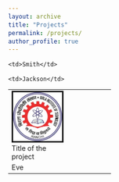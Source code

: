 ```yaml
---
layout: archive
title: "Projects"
permalink: /projects/
author_profile: true
---
```


<html>
<head>

<style>

#myBtn {
  display: none;
  position: fixed;
  bottom: 20px;
  right: 30px;
  z-index: 99;
  font-size: 18px;
  border: none;
  outline: none;
  background-color: #808080;
  color: white;
  cursor: pointer;
  padding: 15px;
  border-radius: 4px;
}

#myBtn:hover {
  background-color: #555;
}
</style>
</head>
<body>

<button onclick="topFunction()" id="myBtn" title="Go to top">Top</button>

<script>
// When the user scrolls down 20px from the top of the document, show the button
window.onscroll = function() {scrollFunction()};

function scrollFunction() {
  if (document.body.scrollTop > 20 || document.documentElement.scrollTop > 20) {
    document.getElementById("myBtn").style.display = "block";
  } else {
    document.getElementById("myBtn").style.display = "none";
  }
}

// When the user clicks on the button, scroll to the top of the document
function topFunction() {
  document.body.scrollTop = 0;
  document.documentElement.scrollTop = 0;
}
</script>

<!-- ********************************* START *********************************  -->

 <table style="width:100%">

  <col width="130">
  <col width="80">

  <tr>
    <td>
    	<span><img src="bit-mesra.jpg" alt="" border=3 height=100 width=100></img></span>
    	<span style="horizontal-align: middle;">Title of the project</span>
	</td>
    
    <td>Smith</td>
  </tr>

  <tr>
    <td>Eve</td>
    
    <td>Jackson</td>
  </tr>

</table> 


<!-- ********************************* END *********************************  -->

</body>
</html>